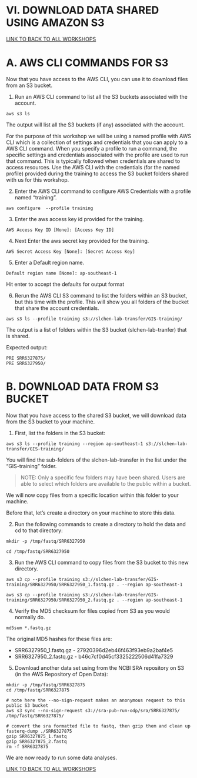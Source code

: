 # VI. DOWNLOAD DATA SHARED USING AMAZON S3

[LINK TO BACK TO ALL WORKSHOPS](./workshop.md)

# A. AWS CLI COMMANDS FOR S3
Now that you have access to the AWS CLI, you can use it to download files from an S3 bucket.

1. Run an AWS CLI command to list all the S3 buckets associated with the account.
```
aws s3 ls
```
The output will list all the S3 buckets (if any) associated with the account.

For the purpose of this workshop we will be using a named profile with AWS CLI which is a collection of settings and credentials that you can apply to a AWS CLI command. When you specify a profile to run a command, the specific settings and credentials associated with the profile are used to run that command. This is typically followed when credentials are shared to access resources. Use the AWS CLI with the credentials (for the named profile) provided during the training to access the S3 bucket folders shared with us for this workshop.

2. Enter the AWS CLI command to configure AWS Credentials with a profile named “training”.
```
aws configure  --profile training
```
3. Enter the aws access key id provided for the training.
```
AWS Access Key ID [None]: [Access Key ID]
```
4. Next Enter the aws secret key provided for the training.
```
AWS Secret Access Key [None]: [Secret Access Key]
```
5. Enter a Default region name.
```
Default region name [None]: ap-southeast-1
```
Hit enter to accept the defaults for output format

6. Rerun the AWS CLI S3 command to list the folders within an S3 bucket, but this time with the profile. This will show you all folders of the bucket that share the account credentials.
```
aws s3 ls --profile training s3://slchen-lab-transfer/GIS-training/
```
The output is a list of folders within the S3 bucket (slchen-lab-tranfer) that is shared.

Expected output:
```
PRE SRR6327875/
PRE SRR6327950/
```

# B. DOWNLOAD DATA FROM S3 BUCKET
Now that you have access to the shared S3 bucket, we will download data from the S3 bucket to your machine.

1. First, list the folders in the S3 bucket:
```
aws s3 ls --profile training --region ap-southeast-1 s3://slchen-lab-transfer/GIS-training/
```

You will find the sub-folders of the slchen-lab-transfer in the list under the “GIS-training” folder.

> NOTE: Only a specific few folders may have been shared. Users are able to select which folders are available to the public within a bucket.

We will now copy files from a specific location within this folder to your machine.

Before that, let’s create a directory on your machine to store this data.

2. Run the following commands to create a directory to hold the data and cd to that directory:
```
mkdir -p /tmp/fastq/SRR6327950
```
```
cd /tmp/fastq/SRR6327950
```
3. Run the AWS CLI command to copy files from the S3 bucket to this new directory.
```
aws s3 cp --profile training s3://slchen-lab-transfer/GIS-training/SRR6327950/SRR6327950_1.fastq.gz . --region ap-southeast-1
```
```
aws s3 cp --profile training s3://slchen-lab-transfer/GIS-training/SRR6327950/SRR6327950_2.fastq.gz . --region ap-southeast-1
```
4. Verify the MD5 checksum for files copied from S3 as you would normally do.
```
md5sum *.fastq.gz
```
The original MD5 hashes for these files are:

- SRR6327950_1.fastq.gz - 27920396d2eb46f463f93eb9a2baf4e5
- SRR6327950_2.fastq.gz - b46c7cf0d45cf3325222506d41fa7329

5. Download another data set using from the NCBI SRA repository on S3 (in the AWS Repository of Open Data):
```
mkdir -p /tmp/fastq/SRR6327875
cd /tmp/fastq/SRR6327875

# note here the --no-sign-request makes an anonymous request to this public S3 bucket
aws s3 sync --no-sign-request s3://sra-pub-run-odp/sra/SRR6327875/ /tmp/fastq/SRR6327875/

# convert the sra formatted file to fastq, then gzip them and clean up
fasterq-dump ./SRR6327875
gzip SRR6327875_1.fastq
gzip SRR6327875_2.fastq
rm -f SRR6327875
```
We are now ready to run some data analyses.

[LINK TO BACK TO ALL WORKSHOPS](./workshop.md)
